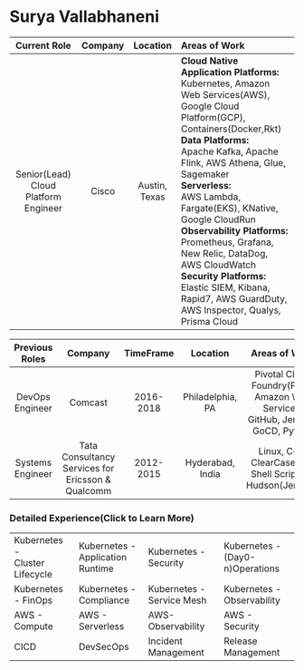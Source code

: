 # Surya Vallabhaneni

|Current Role|Company|Location|Areas of Work|
|:----------:|:-----:|:------:|:-----------|
|Senior(Lead) Cloud Platform Engineer|Cisco|Austin, Texas|<b>Cloud Native Application Platforms:</b> </br> Kubernetes, Amazon Web Services(AWS), Google Cloud Platform(GCP), Containers(Docker,Rkt) </br> <b>Data Platforms:</b></br> Apache Kafka, Apache Flink, AWS Athena, Glue, Sagemaker </br> <b>Serverless:</b></br>AWS Lambda, Fargate(EKS), KNative, Google CloudRun</br><b>Observability Platforms:</b></br>Prometheus, Grafana, New Relic, DataDog, AWS CloudWatch </br> <b>Security Platforms:</b></br>Elastic SIEM, Kibana, Rapid7, AWS GuardDuty, AWS Inspector, Qualys, Prisma Cloud|

|Previous Roles|Company|TimeFrame|Location|Areas of Work|
|:------------:|:-----:|:-------:|:------:|:-----------:|
|DevOps Engineer|Comcast|2016-2018|Philadelphia, PA|Pivotal Cloud Foundry(PCF), Amazon Web Services, GitHub, Jenkins, GoCD, Python|
|Systems Engineer|Tata Consultancy Services for Ericsson & Qualcomm|2012-2015|Hyderabad, India|Linux, C++, ClearCase, Git, Shell Scripting, Hudson(Jenkins)|

### Detailed Experience(Click to Learn More)
|||||
|:----|:----|:----|:-----|
|Kubernetes - </br>Cluster Lifecycle|Kubernetes - </br>Application Runtime|Kubernetes - </br>Security|Kubernetes - </br>(Day0-n)Operations|
|Kubernetes - FinOps|Kubernetes - Compliance|Kubernetes - Service Mesh|Kubernetes - Observability|
|AWS - Compute|AWS - Serverless|AWS-Observability|AWS - Security|
|CICD|DevSecOps|Incident Management|Release Management|
